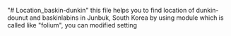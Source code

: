 "# Location_baskin-dunkin"
  this file helps you to find location of dunkin-dounut and baskinlabins in Junbuk, South Korea
  by using module which is called like "folium", you can modified setting 
